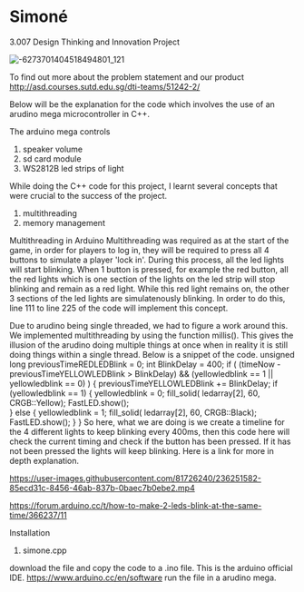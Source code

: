 # Simoné
3.007 Design Thinking and Innovation Project

![-6273701404518494801_121](https://user-images.githubusercontent.com/81726240/236242987-be57f8b7-8c14-4e7c-9357-81b1b73a56ae.jpg)

To find out more about the problem statement and our product
http://asd.courses.sutd.edu.sg/dti-teams/51242-2/

Below will be the explanation for the code which involves the use of an arudino mega microcontroller in C++.

The arduino mega controls 
1. speaker volume 
2. sd card module
3. WS2812B led strips of light

While doing the C++ code for this project, I learnt several concepts that were crucial to the success of the project.
1. multithreading 
2. memory management

Multithreading in Arduino
Multithreading was required as at the start of the game, in order for players to log in, they will be required to press all 4 buttons to simulate a player 'lock in'. During this process, all the led lights will start blinking. When 1 button is pressed, for example the red button, all the red lights which is one section of the lights on the led strip will stop blinking and remain as a red light. While this red light remains on, the other 3 sections of the led lights are simulatenously blinking. In order to do this, line 111 to line 225 of the code will implement this concept. 

Due to arudino being single threaded, we had to figure a work around this. We implemented multithreading by using the function millis(). This gives the illusion of the arudino doing multiple things at once when in reality it is still doing things within a single thread. Below is a snippet of the code.
unsigned long previousTimeREDLEDBlink = 0;
int BlinkDelay = 400;
if ( (timeNow - previousTimeYELLOWLEDBlink > BlinkDelay) && (yellowledblink == 1 || yellowledblink == 0) ) {
        previousTimeYELLOWLEDBlink += BlinkDelay;
        if (yellowledblink == 1) {
          yellowledblink = 0;
          fill_solid( ledarray[2], 60, CRGB::Yellow);
          FastLED.show();         
        } 
        else {
          yellowledblink = 1;
          fill_solid( ledarray[2], 60, CRGB::Black);
          FastLED.show();
          }
      }
So here, what we are doing is we create a timeline for the 4 different lights to keep blinking every 400ms, then this code here will check the current timing and check if the button has been pressed. If it has not been pressed the lights will keep blinking. Here is a link for more in depth explanation.

https://user-images.githubusercontent.com/81726240/236251582-85ecd31c-8456-46ab-837b-0baec7b0ebe2.mp4

https://forum.arduino.cc/t/how-to-make-2-leds-blink-at-the-same-time/366237/11


Installation
1. simone.cpp

download the file and copy the code to a .ino file. 
This is the arduino official IDE. https://www.arduino.cc/en/software
run the file in a arudino mega.

